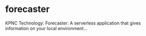 # forecaster
KPNC Technology: Forecaster: A serverless application that gives information on your local environment...
